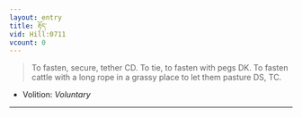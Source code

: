 ```yaml
---
layout: entry
title: རྟོད་
vid: Hill:0711
vcount: 0
---
```

> To fasten, secure, tether CD\. To tie, to fasten with pegs DK\. To fasten cattle with a long rope in a grassy place to let them pasture DS, TC\.

* Volition: _Voluntary_

---

